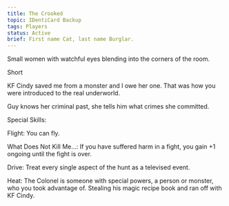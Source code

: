 ```yaml
---
title: The Crooked
topic: IDentiCard Backup
tags: Players
status: Active
brief: First name Cat, last name Burglar. 
---
```


Small women with watchful eyes blending into the corners of the room.

Short

KF Cindy saved me from a monster and I owe her one. That was how you were introduced to the real underworld.

Guy knows her criminal past, she tells him what crimes she committed. 

Special Skills:

 Flight: You can fly. 

What Does Not Kill Me...: If you have suffered harm in a fight, you gain +1 ongoing until the fight is over. 

Drive:  Treat every single aspect of the hunt as a televised event.

Heat: The Colonel is someone with special powers, a person or monster, who you took advantage of. Stealing his magic recipe book and ran off with KF Cindy.